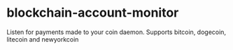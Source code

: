 # blockchain-account-monitor
Listen for payments made to your coin daemon. Supports bitcoin, dogecoin, litecoin and newyorkcoin
